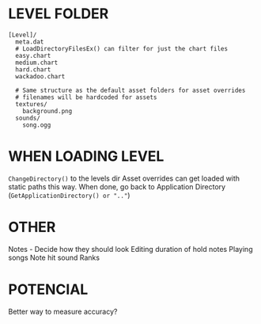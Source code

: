 # LEVEL FOLDER
```
[Level]/
  meta.dat
  # LoadDirectoryFilesEx() can filter for just the chart files
  easy.chart
  medium.chart
  hard.chart
  wackadoo.chart

  # Same structure as the default asset folders for asset overrides
  # filenames will be hardcoded for assets
  textures/    
    background.png
  sounds/
    song.ogg
```

# WHEN LOADING LEVEL
`ChangeDirectory()` to the levels dir
Asset overrides can get loaded with static paths this way.
When done, go back to Application Directory (`GetApplicationDirectory() or ".."`)

# OTHER
Notes - Decide how they should look
Editing duration of hold notes
Playing songs
Note hit sound
Ranks

# POTENCIAL
Better way to measure accuracy?


